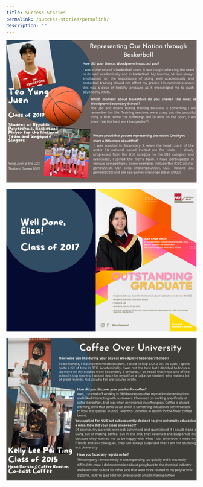```yaml
---
title: Success Stories
permalink: /success-stories/permalink/
description: ""
---
```

![](/images/Success%20Stories%20(Alumni)/YungJuen.png)

![](/images/Success%20Stories%20(Alumni)/Eliza.png)

![](/images/Success%20Stories%20(Alumni)/Kelly.png)